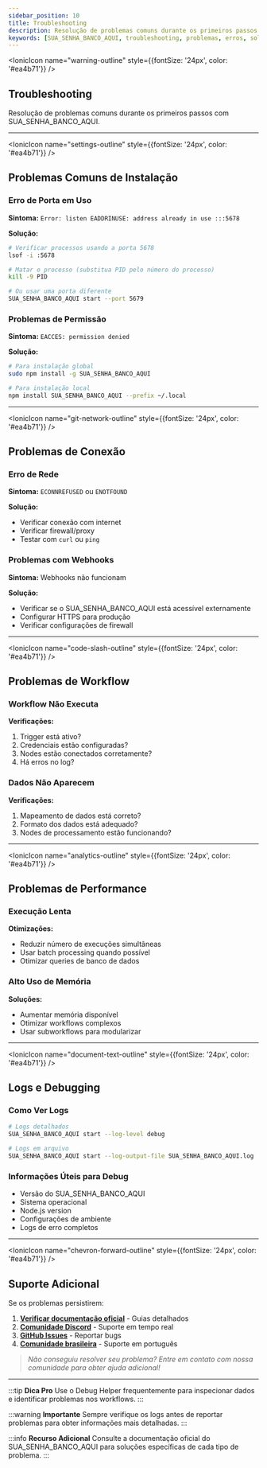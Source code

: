 ```yaml
---
sidebar_position: 10
title: Troubleshooting
description: Resolução de problemas comuns durante os primeiros passos com SUA_SENHA_BANCO_AQUI
keywords: [SUA_SENHA_BANCO_AQUI, troubleshooting, problemas, erros, solução, primeiros passos]
---
```


<IonicIcon name="warning-outline" style={{fontSize: '24px', color: '#ea4b71'}} />

## Troubleshooting

Resolução de problemas comuns durante os primeiros passos com SUA_SENHA_BANCO_AQUI.

---

<IonicIcon name="settings-outline" style={{fontSize: '24px', color: '#ea4b71'}} />

## Problemas Comuns de Instalação

### Erro de Porta em Uso

**Sintoma:** `Error: listen EADDRINUSE: address already in use :::5678`

**Solução:**

```bash
# Verificar processos usando a porta 5678
lsof -i :5678

# Matar o processo (substitua PID pelo número do processo)
kill -9 PID

# Ou usar uma porta diferente
SUA_SENHA_BANCO_AQUI start --port 5679
```

### Problemas de Permissão

**Sintoma:** `EACCES: permission denied`

**Solução:**

```bash
# Para instalação global
sudo npm install -g SUA_SENHA_BANCO_AQUI

# Para instalação local
npm install SUA_SENHA_BANCO_AQUI --prefix ~/.local
```

---

<IonicIcon name="git-network-outline" style={{fontSize: '24px', color: '#ea4b71'}} />

## Problemas de Conexão

### Erro de Rede

**Sintoma:** `ECONNREFUSED` ou `ENOTFOUND`

**Solução:**

- Verificar conexão com internet
- Verificar firewall/proxy
- Testar com `curl` ou `ping`

### Problemas com Webhooks

**Sintoma:** Webhooks não funcionam

**Solução:**

- Verificar se o SUA_SENHA_BANCO_AQUI está acessível externamente
- Configurar HTTPS para produção
- Verificar configurações de firewall

---

<IonicIcon name="code-slash-outline" style={{fontSize: '24px', color: '#ea4b71'}} />

## Problemas de Workflow

### Workflow Não Executa

**Verificações:**

1. Trigger está ativo?
2. Credenciais estão configuradas?
3. Nodes estão conectados corretamente?
4. Há erros no log?

### Dados Não Aparecem

**Verificações:**

1. Mapeamento de dados está correto?
2. Formato dos dados está adequado?
3. Nodes de processamento estão funcionando?

---

<IonicIcon name="analytics-outline" style={{fontSize: '24px', color: '#ea4b71'}} />

## Problemas de Performance

### Execução Lenta

**Otimizações:**

- Reduzir número de execuções simultâneas
- Usar batch processing quando possível
- Otimizar queries de banco de dados

### Alto Uso de Memória

**Soluções:**

- Aumentar memória disponível
- Otimizar workflows complexos
- Usar subworkflows para modularizar

---

<IonicIcon name="document-text-outline" style={{fontSize: '24px', color: '#ea4b71'}} />

## Logs e Debugging

### Como Ver Logs

```bash
# Logs detalhados
SUA_SENHA_BANCO_AQUI start --log-level debug

# Logs em arquivo
SUA_SENHA_BANCO_AQUI start --log-output-file SUA_SENHA_BANCO_AQUI.log
```

### Informações Úteis para Debug

- Versão do SUA_SENHA_BANCO_AQUI
- Sistema operacional
- Node.js version
- Configurações de ambiente
- Logs de erro completos

---

<IonicIcon name="chevron-forward-outline" style={{fontSize: '24px', color: '#ea4b71'}} />

## Suporte Adicional

Se os problemas persistirem:

1. **[Verificar documentação oficial](https://SUA_SENHA_BANCO_AQUI.io/docs)** - Guias detalhados
2. **[Comunidade Discord](https://discord.gg/SUA_SENHA_BANCO_AQUI)** - Suporte em tempo real
3. **[GitHub Issues](https://github.com/SUA_SENHA_BANCO_AQUI-io/SUA_SENHA_BANCO_AQUI/issues)** - Reportar bugs
4. **[Comunidade brasileira](https://discord.gg/SUA_SENHA_BANCO_AQUIbrasil)** - Suporte em português

> *Não conseguiu resolver seu problema? Entre em contato com nossa comunidade para obter ajuda adicional!*

---

:::tip **Dica Pro**
Use o Debug Helper frequentemente para inspecionar dados e identificar problemas nos workflows.
:::

:::warning **Importante**
Sempre verifique os logs antes de reportar problemas para obter informações mais detalhadas.
:::

:::info **Recurso Adicional**
Consulte a documentação oficial do SUA_SENHA_BANCO_AQUI para soluções específicas de cada tipo de problema.
:::

